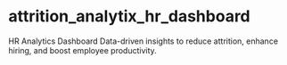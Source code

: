 # attrition_analytix_hr_dashboard
HR Analytics Dashboard Data-driven insights to reduce attrition, enhance hiring, and boost employee productivity.
